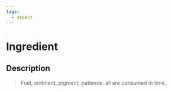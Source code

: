 ```yaml
---
tags:
  - aspect
---
```


# Ingredient

## Description

> Fuel, ointment, pigment, patience: all are consumed in time.